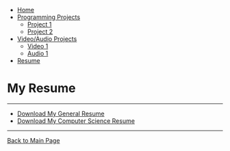 <link rel="stylesheet" type="text/css" href="assets/styles.css">
<nav>
  <ul>
    <li><a href="index.html">Home</a></li>
    <li>
      <a href="programming.html">Programming Projects</a>
      <ul>
        <li><a href="project1.html">Project 1</a></li>
        <li><a href="project2.html">Project 2</a></li>
        <!-- Add more projects as needed -->
      </ul>
    </li>
    <li>
      <a href="audio-video.html">Video/Audio Projects</a>
      <ul>
        <li><a href="video1.html">Video 1</a></li>
        <li><a href="audio1.html">Audio 1</a></li>
        <!-- Add more projects as needed -->
      </ul>
    </li>
    <li><a href="resume.html">Resume</a></li>
  </ul>
</nav>

# My Resume

---

- [Download My General Resume](/Resumes/Jonah%20Watts%20Sep%202024%20Resume.pdf)
- [Download My Computer Science Resume](/Resumes/Jonah_Watts%20-%20%20CS.pdf)

---
[Back to Main Page](index.md)
